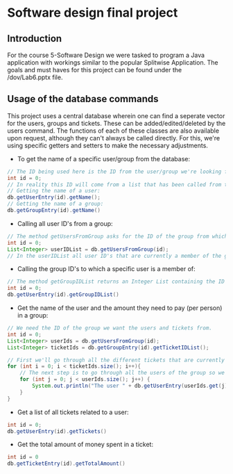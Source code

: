 # Software design final project

## Introduction
For the course 5-Software Design we were tasked to program a Java application with workings similar to the popular Splitwise Application.
The goals and must haves for this project can be found under the /dov/Lab6.pptx file.

## Usage of the database commands
This project uses a central database wherein one can find a seperate vector for the users, groups and tickets. These can be added/edited/deleted by the users command.
The functions of each of these classes are also available upon request, although they can't always be called directly.
For this, we're using specific getters and setters to make the necessary adjustments.

* To get the name of a specific user/group from the database:
```java
// The ID being used here is the ID from the user/group we're looking for. In this example this has been set to 0.
int id = 0;
// In reality this ID will come from a list that has been called from the database.
// Getting the name of a user:
db.getUserEntry(id).getName(); 
// Getting the name of a group:
db.getGroupEntry(id).getName()
```

* Calling all user ID's from a group:
```java
// The method getUsersFromGroup asks for the ID of the group from which we want a List of all its users. The list will contain the ID's of seperate users and thus the method returns an Integer List as an answer.
int id = 0;
List<Integer> userIDList = db.getUsersFromGroup(id);
// In the userIDList all user ID's that are currently a member of the group can be found.
```

* Calling the group ID's to which a specific user is a member of:
```java
// The method getGroupIDList returns an Integer List containing the ID's of all the groups a user is currently a member of. The ID asked here is for the specific user from which we want the list.
int id = 0;
db.getUserEntry(id).getGroupIDList()
```

* Get the name of the user and the amount they need to pay (per person) in a group:
```java
// We need the ID of the group we want the users and tickets from.
int id = 0;
List<Integer> userIds = db.getUsersFromGroup(id);
List<Integer> ticketIds = db.getGroupEntry(id).getTicketIDList();

// First we'll go through all the different tickets that are currently in circulation in the group.
for (int i = 0; i < ticketIds.size(); i++){
    // The next step is to go through all the users of the group so we can print the amount each user owes. Since the ID's of the amounts in the ticketIDlist of the group equal those in the userIDlist they are equal.
    for (int j = 0; j < userIds.size(); j++) {
        System.out.println("The user " + db.getUserEntry(userIds.get(j)).getName() + " currently has to pay: " + db.getTicketEntry(ticketIds.get(i)).getTicketAmount(j));
    }
}
```

* Get a list of all tickets related to a user:
```java
int id = 0;
db.getUserEntry(id).getTickets()
```

* Get the total amount of money spent in a ticket:
```java
int id = 0
db.getTicketEntry(id).getTotalAmount()
```


```java

```